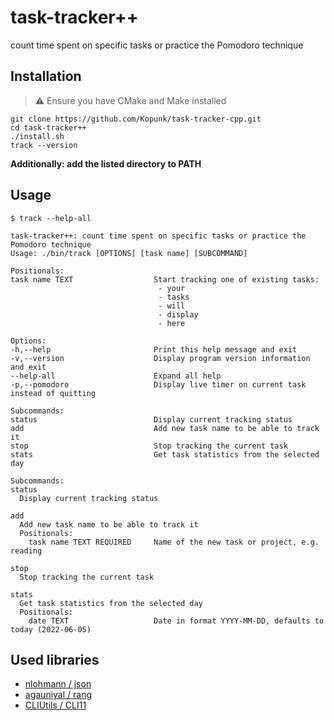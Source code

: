 # task-tracker++

count time spent on specific tasks or practice the Pomodoro technique

## Installation

> :warning: Ensure you have CMake and Make installed

```
git clone https://github.com/Kopunk/task-tracker-cpp.git
cd task-tracker++
./install.sh
track --version
```

**Additionally: add the listed directory to PATH** 

## Usage

```
$ track --help-all

task-tracker++: count time spent on specific tasks or practice the Pomodoro technique
Usage: ./bin/track [OPTIONS] [task name] [SUBCOMMAND]

Positionals:
task name TEXT                  Start tracking one of existing tasks:
                                 - your
                                 - tasks
                                 - will
                                 - display
                                 - here

Options:
-h,--help                       Print this help message and exit
-v,--version                    Display program version information and exit
--help-all                      Expand all help
-p,--pomodoro                   Display live timer on current task instead of quitting

Subcommands:
status                          Display current tracking status
add                             Add new task name to be able to track it
stop                            Stop tracking the current task
stats                           Get task statistics from the selected day

Subcommands:
status
  Display current tracking status

add
  Add new task name to be able to track it
  Positionals:
    task name TEXT REQUIRED     Name of the new task or project, e.g. reading

stop
  Stop tracking the current task

stats
  Get task statistics from the selected day
  Positionals:
    date TEXT                   Date in format YYYY-MM-DD, defaults to today (2022-06-05)

```

## Used libraries

- [nlohmann / json](https://json.nlohmann.me)
- [agauniyal / rang](https://agauniyal.github.io/rang/)
- [CLIUtils / CLI11](https://cliutils.github.io/cli11/book/)
